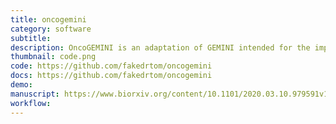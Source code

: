 ```yaml
---
title: oncogemini
category: software
subtitle:
description: OncoGEMINI is an adaptation of GEMINI intended for the improved identification of biologically and clincally relevant tumor variants from multi-sample and longitudinal tumor sequencing data. Using a GEMINI-compatible database (generated from an annotated VCF file), OncoGEMINI is able to filter tumor variants based on included genomic annotations and various allele frequency signatures.
thumbnail: code.png
code: https://github.com/fakedrtom/oncogemini
docs: https://github.com/fakedrtom/oncogemini
demo:
manuscript: https://www.biorxiv.org/content/10.1101/2020.03.10.979591v1
workflow:
---
```

